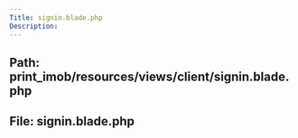 ```yaml
---
Title: signin.blade.php
Description:
---
```


## Path: print_imob/resources/views/client/signin.blade.php
## File: signin.blade.php
